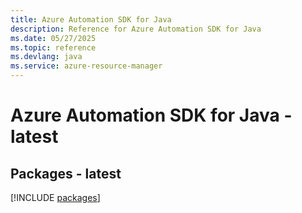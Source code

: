 ```yaml
---
title: Azure Automation SDK for Java
description: Reference for Azure Automation SDK for Java
ms.date: 05/27/2025
ms.topic: reference
ms.devlang: java
ms.service: azure-resource-manager
---
```

# Azure Automation SDK for Java - latest
## Packages - latest
[!INCLUDE [packages](automation-index.md)]